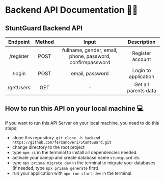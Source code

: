 # Backend API Documentation 🧑‍💻

## StuntGuard Backend API

| Endpoint | Method |                   Input                   |                Description                |
| :---------: | :------: | :------------------------------------------: | :------------------------------------------: |
| /register |  POST  | fullname, gender, email, phone, password, confirmpassword |       Register account      |
|  /login  |  POST  |              email, password              | Login to application |
|  /getUsers  |  GET  |                     -                     |             Get all parents data             |

## How to run this API on your local machine 💻

If you want to run this API Server on your local machine, you need to do this steps:

- clone this repository. `git clone -b backend https://github.com/ferzanoveri/StuntGuard.git`
- change directory to the root project
- type `npm ci` in the terminal to install all dependencies needed.
- activate your xampp and create database name `stuntguard-db`.
- type `npx prisma migrate dev` in the terminal to migrate your databases (if needed, type `npx prisma generate` first).
- run your application with `npm run start-dev` in the terminal.
